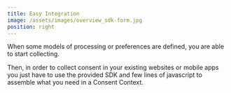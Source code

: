 ```yaml
---
title: Easy Integration
image: /assets/images/overview_sdk-form.jpg
position: right
---
```


When some models of processing or preferences are defined, you are able to start collecting.  

Then, in order to collect consent in your existing websites or mobile apps you just have to use the provided SDK and few lines of javascript to assemble what you need in a Consent Context.   

